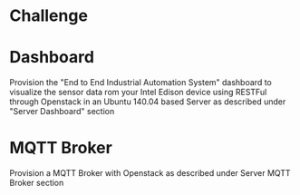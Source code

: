 # Challenge

# Dashboard

Provision the "End to End Industrial Automation System" dashboard to visualize the sensor data rom your Intel Edison device using RESTFul through Openstack in an Ubuntu 140.04 based Server as described under "Server Dashboard" section

# MQTT Broker

Provision a MQTT Broker with Openstack as described under Server MQTT Broker section


